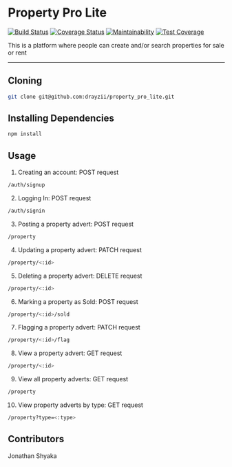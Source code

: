 # Property Pro Lite

[![Build Status](https://travis-ci.org/drayzii/property_pro_lite.svg?branch=challenge3)](https://travis-ci.org/drayzii/property_pro_lite)
[![Coverage Status](https://coveralls.io/repos/github/drayzii/property_pro_lite/badge.svg?branch=challenge3)](https://coveralls.io/github/drayzii/property_pro_lite?branch=api)
[![Maintainability](https://api.codeclimate.com/v1/badges/79e2372a1d92dbcce647/maintainability)](https://codeclimate.com/github/drayzii/property_pro_lite/maintainability)
[![Test Coverage](https://api.codeclimate.com/v1/badges/79e2372a1d92dbcce647/test_coverage)](https://codeclimate.com/github/drayzii/property_pro_lite/test_coverage)

This is a platform where people can create and/or search properties for sale or rent

---

## Cloning


```sh
git clone git@github.com:drayzii/property_pro_lite.git
```


## Installing Dependencies


```sh
npm install
```


## Usage

1. Creating an account: POST request
```sh
/auth/signup
```
2. Logging In: POST request
```sh
/auth/signin
```
3. Posting a property advert: POST request
```sh
/property
```
4. Updating a property advert: PATCH request
```sh
/property/<:id>
```
5. Deleting a property advert: DELETE request
```sh
/property/<:id>
```
6. Marking a property as Sold: POST request
```sh
/property/<:id>/sold
```
7. Flagging a property advert: PATCH request
```sh
/property/<:id>/flag
```
8. View a property advert: GET request
```sh
/property/<:id>
```
9. View all property adverts: GET request
```sh
/property
```
10. View property adverts by type: GET request
```sh
/property?type=<:type>
```


## Contributors

Jonathan Shyaka
